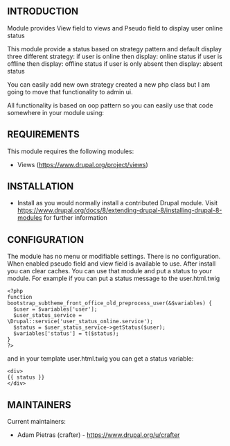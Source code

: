 INTRODUCTION
------------
Module provides View field to views and Pseudo field to display user online status


This module provide a status based on strategy pattern and default display three different strategy: 
if user is online then display: online status
if user is offline then display: offline status
if user is only absent then display: absent status

You can easily add new own strategy created a new php class but I am going to move that functionality to admin ui.

All functionality is based on oop pattern so you can easily use that code somewhere in your module using:

REQUIREMENTS
------------
This module requires the following modules:
 * Views (https://www.drupal.org/project/views)
 
INSTALLATION
------------
 
* Install as you would normally install a contributed Drupal module. Visit
https://www.drupal.org/docs/8/extending-drupal-8/installing-drupal-8-modules
for further information

CONFIGURATION
-------------

The module has no menu or modifiable settings. There is no configuration. When
enabled pseudo field and view field is available to use.
After install you can clear caches.
You can use that module and put a status to your module.
For example if you can put a status message to the user.html.twig 

```
<?php
function bootstrap_subtheme_front_office_old_preprocess_user(&$variables) {
  $user = $variables['user'];
  $user_status_service = \Drupal::service('user_status_online.service');
  $status = $user_status_service->getStatus($user);
  $variables['status'] = t($status);
}
?>
```
and in your template user.html.twig you can get a status variable:
```
<div>
{{ status }}
</div>
```

MAINTAINERS
-----------
Current maintainers:
 * Adam Pietras (crafter) - https://www.drupal.org/u/crafter




